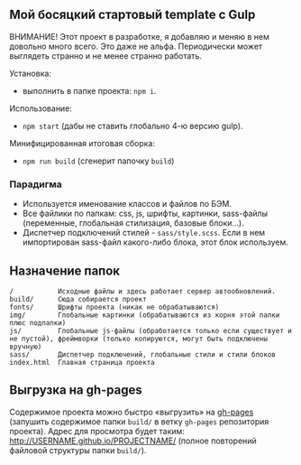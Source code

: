 ## Мой босяцкий стартовый template с Gulp

ВНИМАНИЕ! Этот проект в разработке, я добавляю и меняю в нем довольно много всего. Это даже не альфа. Периодически может выглядеть странно и не менее странно работать.

Установка:
- выполнить в папке проекта: `npm i`.

Использование:
- `npm start` (дабы не ставить глобально 4-ю версию gulp).

Минифицированная итоговая сборка:
- `npm run build` (сгенерит папочку `build`)


### Парадигма

- Используется именование классов и файлов по БЭМ.
- Все файлики по папкам: css, js, шрифты, картинки, sass-файлы (переменные, глобальная стилизация, базовые блоки...).
- Диспетчер подключений стилей - `sass/style.scss`. Если в нем импортирован sass-файл какого-либо блока, этот блок используем.


## Назначение папок

```
/           Исходные файлы и здесь работает сервер автообновлений.
build/      Сюда собирается проект
fonts/      Шрифты проекта (никак не обрабатываются)
img/        Глобальные картинки (обрабатываются из корня этой папки плюс подпапки)
js/         Глобальные js-файлы (обработается только если существует и не пустой), фреймворки (только копируются, могут быть подключены вручную)
sass/       Диспетчер подключений, глобальные стили и стили блоков
index.html  Главная страница проекта
```


## Выгрузка на gh-pages

Содержимое проекта можно быстро «выгрузить» на [gh-pages](https://help.github.com/articles/user-organization-and-project-pages/#project-pages) (запушить содержимое папки `build/` в ветку `gh-pages` репозитория проекта). Адрес для просмотра будет таким: http://USERNAME.github.io/PROJECTNAME/ (полное повторений файловой структуры папки `build/`).
